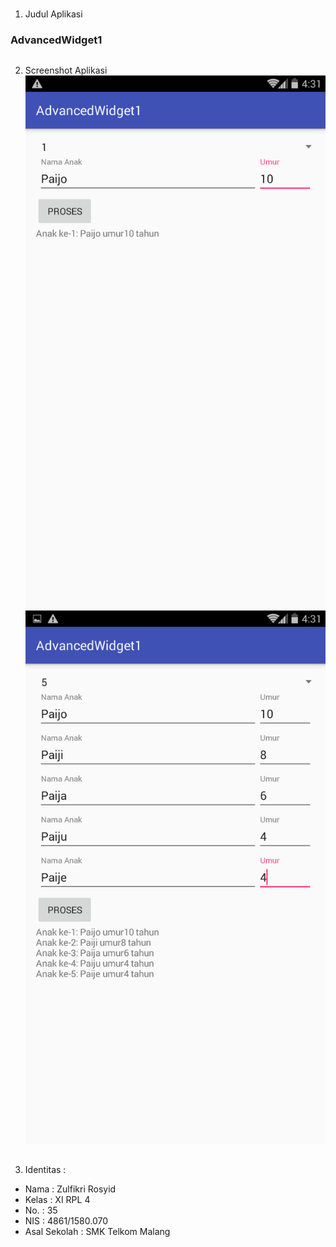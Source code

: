 # 
1. Judul Aplikasi 
### AdvancedWidget1
##
2. Screenshot Aplikasi
![Alt text](https://github.com/fikri354/AdvancedWidget1/blob/master/Screenshot_2017-05-05-04-31-09.png)
![Alt text](https://github.com/fikri354/AdvancedWidget1/blob/master/Screenshot_2017-05-05-04-32-01.png)
##
3. Identitas :

- Nama         : Zulfikri Rosyid
- Kelas        : XI RPL 4
- No.          : 35
- NIS          : 4861/1580.070
- Asal Sekolah : SMK Telkom Malang
##

